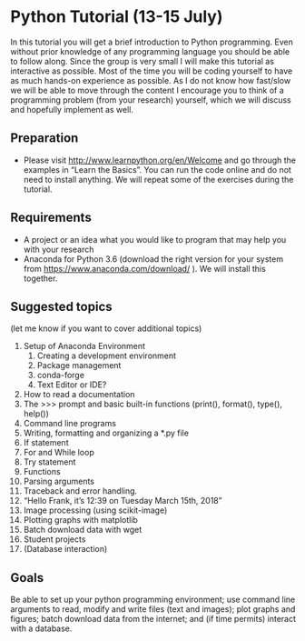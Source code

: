 # Python Tutorial (13-15 July)
In this tutorial you will get a brief introduction to Python programming. Even without prior knowledge of any programming language you should be able to follow along. Since the group is very small I will make this tutorial as interactive as possible. Most of the time you will be coding yourself to have as much hands-on experience as possible. As I do not know how fast/slow we will be able to move through the content I encourage you to think of a programming problem (from your research) yourself, which we will discuss and hopefully implement as well.

## Preparation
* Please visit http://www.learnpython.org/en/Welcome and go through the examples in “Learn the Basics”. You can run the code online and do not need to install anything. We will repeat some of the exercises during the tutorial. 

## Requirements
* A project or an idea what you would like to program that may help you with your research
* Anaconda for Python 3.6 (download the right version for your system from  https://www.anaconda.com/download/ ). We will install this together.

## Suggested topics 
(let me know if you want to cover additional topics)
1. Setup of Anaconda Environment
   1. Creating a development environment 
   2. Package management
   3. conda-forge
   4. Text Editor or IDE?
2.	How to read a documentation
3.	The >>> prompt and basic built-in functions (print(), format(), type(), help())
4.	Command line programs
   1.	Writing, formatting and organizing a *.py file
   2.	If statement
   3.	For and While loop
   4.	Try statement
   5.	Functions
   6.	Parsing arguments
   7.	Traceback and error handling.
   8.	“Hello Frank, it’s 12:39 on Tuesday March 15th, 2018”
5.	Image processing (using scikit-image)
6.	Plotting graphs with matplotlib
7.	Batch download data with wget
8.	Student projects
9.	(Database interaction)

## Goals
Be able to set up your python programming environment; use command line arguments to read, modify and write files (text and images); plot graphs and figures; batch download data from the internet; and (if time permits) interact with a database. 


